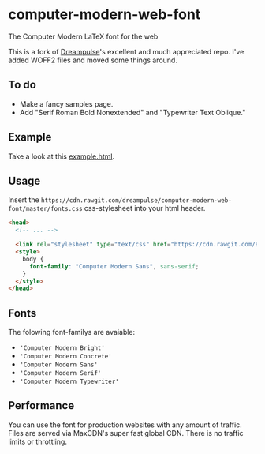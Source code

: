 # computer-modern-web-font
The Computer Modern LaTeX font for the web

This is a fork of [Dreampulse](https://github.com/BorisAnthony/computer-modern-web-font)'s excellent and much appreciated repo. I've added WOFF2 files and moved some things around.

## To do
* Make a fancy samples page.
* Add "Serif Roman Bold Nonextended" and "Typewriter Text Oblique."

## Example
Take a look at this [example.html](https://cdn.rawgit.com/BorisAnthony/computer-modern-web-font/master/example.html).

## Usage

Insert the `https://cdn.rawgit.com/dreampulse/computer-modern-web-font/master/fonts.css` css-stylesheet into your html header.

```html
<head>
  <!-- ... -->

  <link rel="stylesheet" type="text/css" href="https://cdn.rawgit.com/BorisAnthony/computer-modern-web-font/master/fonts.css">
  <style>
    body {
      font-family: "Computer Modern Sans", sans-serif;
    }
  </style>
</head>
```

## Fonts

The folowing font-familys are avaiable:

* `'Computer Modern Bright'`
* `'Computer Modern Concrete'`
* `'Computer Modern Sans'`
* `'Computer Modern Serif'`
* `'Computer Modern Typewriter'`

## Performance

You can use the font for production websites with any amount of traffic. Files are served via MaxCDN's super fast global CDN.
There is no traffic limits or throttling.

